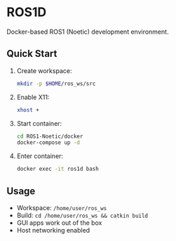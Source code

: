 # ROS1D

Docker-based ROS1 (Noetic) development environment.

## Quick Start

1. Create workspace:
   ```bash
   mkdir -p $HOME/ros_ws/src
   ```

2. Enable X11:
   ```bash
   xhost +
   ```

3. Start container:
   ```bash
   cd ROS1-Noetic/docker
   docker-compose up -d
   ```

4. Enter container:
   ```bash
   docker exec -it ros1d bash
   ```

## Usage

- Workspace: `/home/user/ros_ws`
- Build: `cd /home/user/ros_ws && catkin build`
- GUI apps work out of the box
- Host networking enabled
